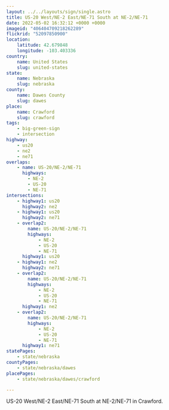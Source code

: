 ```yaml
---
layout: ../../layouts/sign/single.astro
title: US-20 West/NE-2 East/NE-71 South at NE-2/NE-71
date: 2022-05-02 16:32:12 +0000 +0000
imageid: "406404709218262289"
flickrid: "52097850900"
location:
    latitude: 42.679848
    longitude: -103.403336
country:
    name: United States
    slug: united-states
state:
    name: Nebraska
    slug: nebraska
county:
    name: Dawes County
    slug: dawes
place:
    name: Crawford
    slug: crawford
tags:
    - big-green-sign
    - intersection
highway:
    - us20
    - ne2
    - ne71
overlaps:
    - name: US-20/NE-2/NE-71
      highways:
        - NE-2
        - US-20
        - NE-71
intersections:
    - highway1: us20
      highway2: ne2
    - highway1: us20
      highway2: ne71
    - overlap2:
        name: US-20/NE-2/NE-71
        highways:
            - NE-2
            - US-20
            - NE-71
      highway1: us20
    - highway1: ne2
      highway2: ne71
    - overlap2:
        name: US-20/NE-2/NE-71
        highways:
            - NE-2
            - US-20
            - NE-71
      highway1: ne2
    - overlap2:
        name: US-20/NE-2/NE-71
        highways:
            - NE-2
            - US-20
            - NE-71
      highway1: ne71
statePages:
    - state/nebraska
countyPages:
    - state/nebraska/dawes
placePages:
    - state/nebraska/dawes/crawford

---
```

US-20 West/NE-2 East/NE-71 South at NE-2/NE-71 in Crawford.
